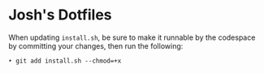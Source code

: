 # Josh's Dotfiles

When updating `install.sh`, be sure to make it runnable by the codespace by committing your changes, then run the following:

``` shell
‣ git add install.sh --chmod=+x
```
